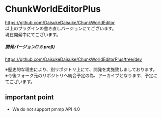 # ChunkWorldEditorPlus

https://github.com/DaisukeDaisuke/ChunkWorldEditor  
以上のプラグインの書き直しバージョンにてございます。  
現在開発中にてございます。  

##### 開発バージョン(1.5 preβ)
https://github.com/DaisukeDaisuke/ChunkWorldEditorPlus/tree/dev

※歴史的な理由により、別リポジトリ上にて、開発を実施致しましております。  
※今後フォーク元のリポジトリへ統合予定の為、アーカイブとなります、予定にてございます。  

## important point
 - We do not support pmmp API 4.0
